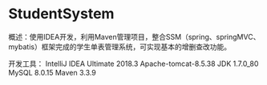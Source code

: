 # StudentSystem
概述：使用IDEA开发，利用Maven管理项目，整合SSM（spring、springMVC、mybatis）框架完成的学生单表管理系统，可实现基本的增删查改功能。

开发工具：
IntelliJ IDEA Ultimate 2018.3
Apache-tomcat-8.5.38
JDK 1.7.0_80
MySQL 8.0.15
Maven 3.3.9

